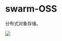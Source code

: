 # swarm-OSS

分布式对象存储。

![](https://images-1257369645.cos.ap-chengdu.myqcloud.com/swarm-docs/swarm-oss-overview.png)
